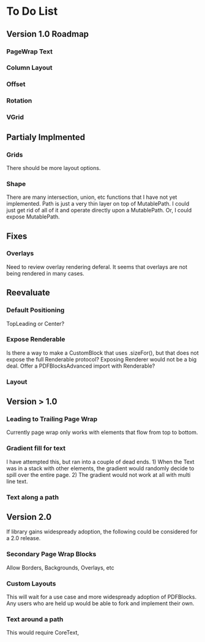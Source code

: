 #  To Do List

## Version 1.0 Roadmap
### PageWrap Text

### Column Layout

### Offset

### Rotation

### VGrid

## Partialy Implmented
### Grids
There should be more layout options.

### Shape
There are many intersection, union, etc functions that I have not yet implemented. Path is just a very thin layer
on top of MutablePath. I could just get rid of all of it and operate directly upon a MutablePath. Or, I could 
expose MutablePath.

## Fixes

### Overlays
Need to review overlay rendering deferal. It seems that overlays are not being rendered in many cases.



## Reevaluate

### Default Positioning
TopLeading or Center?


### Expose Renderable
Is there a way to make a CustomBlock that uses .sizeFor(), but that does not expose the full Renderable protocol?
Exposing Renderer would not be a big deal.
Offer a PDFBlocksAdvanced import with Renderable?

### Layout


## Version > 1.0
### Leading to Trailing Page Wrap
Currently page wrap only works with elements that flow from top to bottom.

### Gradient fill for text
I have attempted this, but ran into a couple of dead ends. 1) When the Text was in a stack with other elements, the
gradient would randomly decide to spill over the entire page. 2) The gradient would not work at all with multi line
text. 

### Text along a path




## Version 2.0
If library gains widespready adoption, the following could be considered for a 2.0 release.

### Secondary Page Wrap Blocks
Allow Borders, Backgrounds, Overlays, etc

### Custom Layouts
This will wait for a use case and more widespready adoption of PDFBlocks. Any users who are held up would be able
to fork and implement their own.

### Text around a path
This would require CoreText,

